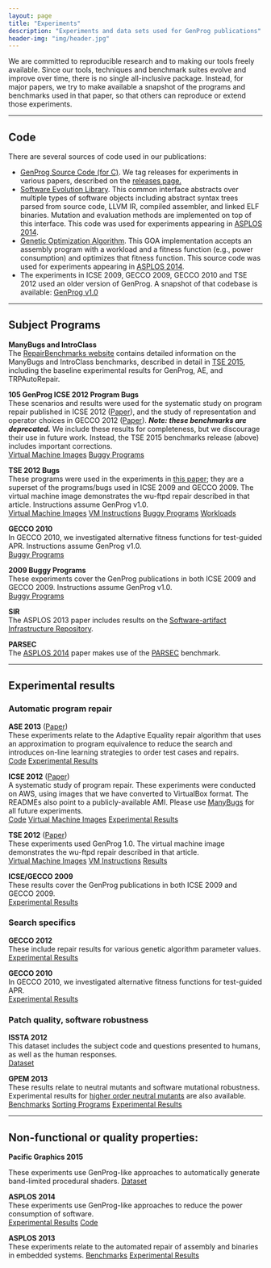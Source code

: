 ```yaml
---
layout: page
title: "Experiments"
description: "Experiments and data sets used for GenProg publications"
header-img: "img/header.jpg"
---
```


We are committed to reproducible research and to making our tools freely
available. Since our tools, techniques and benchmark suites evolve and improve
over time, there is no single all-inclusive package. Instead, for major papers,
we try to make available a snapshot of the programs and benchmarks used in that
paper, so that others can reproduce or extend those experiments.

---

Code
-------------------------

There are several sources of code used in our publications:

* [GenProg Source Code (for C)](https://github.com/squaresLab/genprog-code). We tag releases
for experiments in various papers, described on the
[releases page.](https://github.com/squaresLab/genprog-code/releases) 
* [Software Evolution
Library](https://github.com/eschulte/software-evolution). This common interface
abstracts over multiple types 
of software objects including abstract syntax trees parsed from source code,
LLVM IR, compiled assembler, and linked ELF binaries. Mutation and evaluation
methods are implemented on top of this interface. This code was used for
experiments appearing in [ASPLOS 2014](/genprog-code/publications/index.html#asplos14).   
* [Genetic Optimization
Algorithm](https://github.com/eschulte/goa). This GOA implementation accepts an assembly 
program with a workload and a fitness function (e.g., power consumption) and
optimizes that fitness function. This source code was used for experiments
appearing in [ASPLOS 2014](/genprog-code/publications/index.html#asplos14). 
* <a id="gpv1.0"></a>The experiments in ICSE 2009, GECCO 2009, GECCO 2010 and TSE 2012 used an older
version of GenProg. A snapshot of that codebase is available:
[GenProg v1.0](http://dijkstra.cs.virginia.edu/genprog/resources/genprog-source-v1.tar.gz)


---

Subject Programs 
-------------------------

<a id="manybugs"></a>**ManyBugs and IntroClass**  
The [RepairBenchmarks website](http://repairbenchmarks.cs.umass.edu/) contains
detailed information on the ManyBugs and IntroClass benchmarks, described in
detail in [TSE 2015](/genprog-code/publications/index.html#tse15), including the baseline
experimental results for GenProg, AE, and TRPAutoRepair.

<a id="icse12"></a>**105 GenProg ICSE 2012 Program Bugs**  
These scenarios and results were used for the systematic study on program repair published in ICSE 2012
([Paper](/genprog-code/publications/index.html#icse12)), and the study of representation and
operator choices in GECCO 2012 ([Paper](/genprog-code/publications/index.html#gecco12)).
***Note: these benchmarks are deprecated.*** We include these results for completeness,
but we discourage their use in future work. Instead, the TSE 2015 benchmarks release
(above) includes important corrections.  
[Virtual Machine Images](http://dijkstra.cs.virginia.edu/genprog/resources/genprog_images)
[Buggy Programs](http://dijkstra.cs.virginia.edu/genprog/resources/genprog-icse2012-benchmarks/)

<a id="tse12"></a>**TSE 2012 Bugs**  
These programs were used in the experiments in [this
paper](/genprog-code/publications/index.html#tse12); they are a superset of the programs/bugs used
in ICSE 2009 and GECCO 2009.  The virtual machine image demonstrates the wu-ftpd
repair described in that article.  Instructions assume GenProg v1.0.  
[Virtual Machine Images](http://dijkstra.cs.virginia.edu/genprog/resources/genprog-tse2012-wuftpd.vdi)
[VM Instructions](http://dijkstra.cs.virginia.edu/genprog/resources/genprog-tse2012-wuftpd.txt)
[Buggy Programs](http://dijkstra.cs.virginia.edu/genprog/resources/genprog-benchmarks-tse-2012.tar.gz)
[Workloads](http://dijkstra.cs.virginia.edu/genprog/resources/genprog-tse2012-workload.tar.gz)

**GECCO 2010**  
In GECCO 2010, we investigated alternative fitness functions for test-guided
APR.  Instructions assume GenProg v1.0.  
[Buggy Programs](http://dijkstra.cs.virginia.edu/genprog/resources/genprog-benchmarks-2010.tar.gz)

**2009 Buggy Programs**  
These experiments cover the GenProg publications in both ICSE 2009 and GECCO 2009.
 Instructions assume GenProg v1.0.  
[Buggy Programs](http://dijkstra.cs.virginia.edu/genprog/resources/genprog-benchmarks-2009.tar.gz)

**SIR**  
The ASPLOS 2013 paper includes results on the [Software-artifact Infrastructure
Repository](http://sir.unl.edu/).

**PARSEC**  
The [ASPLOS 2014](/genprog-code/publications/index.html#asplos14) paper makes use of the [PARSEC](http://parsec.cs.princeton.edu/) benchmark.


---

Experimental results
-------------------------

### Automatic program repair

**ASE 2013** ([Paper](/genprog-code/publications/index.html#ase13))  
These experiments relate to the Adaptive Equality repair algorithm that uses an
approximation to program equivalence to reduce the search and introduces on-line
learning strategies to order test cases and repairs.  
[Code](https://github.com/squaresLab/genprog-code/tree/releases/v3.0)
[Experimental Results](http://dijkstra.cs.virginia.edu/genprog/resources/genprog-ase2013-results.zip)

**ICSE 2012** ([Paper](/genprog-code/publications/index.html#icse12))  
A systematic study of program repair.  These experiments were conducted on AWS, using images
that we have converted to VirtualBox format.  The READMEs also point to a
publicly-available AMI.  Please use <a href="#manybugs">ManyBugs</a> for all
future experiments.  
[Code](https://github.com/squaresLab/genprog-code/tree/releases/v2.0)
[Virtual Machine Images](http://dijkstra.cs.virginia.edu/genprog/resources/genprog_images)
[Experimental Results](http://dijkstra.cs.virginia.edu/genprog/resources/genprog-icse2012-results.zip)

**TSE 2012** ([Paper](/genprog-code/publications/index.html#tse12))  
These experiments used GenProg 1.0.  The virtual machine image demonstrates the wu-ftpd
repair described in that article.  
[Virtual Machine Images](http://dijkstra.cs.virginia.edu/genprog/resources/genprog-tse2012-wuftpd.vdi)
[VM Instructions](http://dijkstra.cs.virginia.edu/genprog/resources/genprog-tse2012-wuftpd.txt)
[Results]()

**ICSE/GECCO 2009**  
These results cover the GenProg publications in both ICSE 2009 and GECCO 2009.  
[Experimental Results](http://dijkstra.cs.virginia.edu/genprog/resources/genprog-results-2009.tar.gz)

### Search specifics

**GECCO 2012**  
These include repair results for various genetic algorithm parameter values.  
[Experimental Results](http://dijkstra.cs.virginia.edu/genprog/resources/genprog-gecco2012-results.tar.gz)

**GECCO 2010**  
In GECCO 2010, we investigated alternative fitness functions for test-guided
APR.  
[Experimental Results]()


### Patch quality, software robustness 

**ISSTA 2012**  
This dataset includes the subject code and questions presented to humans,
as well as the human responses.  
[Dataset](http://dijkstra.cs.virginia.edu/genprog/resources/issta2012-study-data.zip)


**GPEM 2013**  
These results relate to neutral mutants and software mutational
robustness. Experimental results
for
[higher order neutral mutants](http://dijkstra.cs.virginia.edu/genprog/resources/genprog-results-gpem-2013-higher-order.tar.bz2) are
also available.
[Benchmarks](http://dijkstra.cs.virginia.edu/genprog/resources/genprog-benchmarks-gpem-2013.tar.gz2) 
[Sorting Programs](https://github.com/eschulte/sorters) [Experimental Results](http://dijkstra.cs.virginia.edu/genprog/resources/genprog-results-gpem-2013.tar.gz)

---

Non-functional or quality properties:
-------------------------------------

**Pacific Graphics 2015**

These experiments use GenProg-like approaches to automatically generate band-limited procedural shaders.
[Dataset](https://www.cs.virginia.edu/~weimer/data/bandlimiting/)

**ASPLOS 2014**  
These experiments use GenProg-like approaches to reduce the power consumption of
software.  
[Experimental Results](http://dijkstra.cs.virginia.edu/genprog/resources/genprog-results-asplos-2014.tar.bz2)
[Code](https://github.com/eschulte/goa/tree/asplos2014)

**ASPLOS 2013**  
These experiments relate to the automated repair of assembly and binaries in
embedded systems.
[Benchmarks](http://dijkstra.cs.virginia.edu/genprog/resources/genprog-benchmarks-asplos-2013.tar.bz2)
[Experimental Results](http://dijkstra.cs.virginia.edu/genprog/resources/genprog-results-asplos-2013.tar.bz2)

